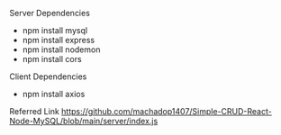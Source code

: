 Server Dependencies
    <ul>
        <li>npm install mysql</li>
        <li>npm install express</li>
        <li>npm install nodemon</li>
        <li>npm install cors</li>
    </ul>

Client Dependencies
    <ul>
        <li>npm install axios</li>
    </ul>

Referred Link
    https://github.com/machadop1407/Simple-CRUD-React-Node-MySQL/blob/main/server/index.js